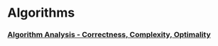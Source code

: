 # Algorithms

### [Algorithm Analysis - Correctness, Complexity, Optimality](https://ju-hy.tistory.com/124)
